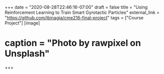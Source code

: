 +++
date = "2020-08-28T22:46:16-07:00"
draft = false
title = "Using Reinforcement Learning to Train Smart Gyrotactic Particles"
external_link = "https://github.com/jbinagia/cme216-final-project"
tags = ["Course Project"]
[image]
# caption = "Photo by rawpixel on Unsplash"
+++
